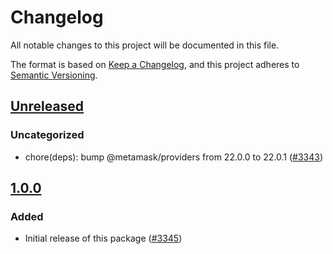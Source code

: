 # Changelog

All notable changes to this project will be documented in this file.

The format is based on [Keep a Changelog](https://keepachangelog.com/en/1.0.0/),
and this project adheres to [Semantic Versioning](https://semver.org/spec/v2.0.0.html).

## [Unreleased]

### Uncategorized

- chore(deps): bump @metamask/providers from 22.0.0 to 22.0.1 ([#3343](https://github.com/MetaMask/snaps/pull/3343))

## [1.0.0]

### Added

- Initial release of this package ([#3345](https://github.com/MetaMask/snaps/pull/3345))

[Unreleased]: https://github.com/MetaMask/snaps/compare/@metamask/snaps-sandbox@1.0.0...HEAD
[1.0.0]: https://github.com/MetaMask/snaps/releases/tag/@metamask/snaps-sandbox@1.0.0
